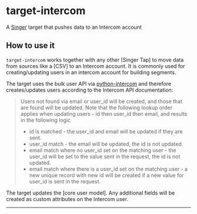 # target-intercom

A [Singer](https://singer.io) target that pushes data to an Intercom account

## How to use it

`target-intercom` works together with any other [Singer Tap] to move data
from sources like a [CSV] to
an Intercom account. It is commonly used for creating/updating users in an
intercom account for building segments.

The target uses the bulk user API via [python-intercom](python-intercom)
and therefore creates/updates users according to the Intercom API documentation:

> Users not found via email or user_id will be created, and those that are found will be updated.
> Note that the following lookup order applies when updating users - id then user_id then email, and results in the following logic 
> - id is matched - the user_id and email will be updated if they are sent.
> - user_id match - the email will be updated, the id is not updated.
> - email match where no user_id set on the matching user - the user_id will be set to the value sent in the request, the id is not updated.
> - email match where there is a user_id set on the matching user - a new unique record with new id will be created if a new value for user_id is sent in the request.

The target updates the [core user model]. Any additional fields will be created as custom attributes on the Intercom user.

---

[tap-csv]: https://github.com/robertjmoore/tap-csv
[python-intercom]: https://github.com/jkeyes/python-intercom
[intercom-user-model]: https://developers.intercom.com/reference#user-model
